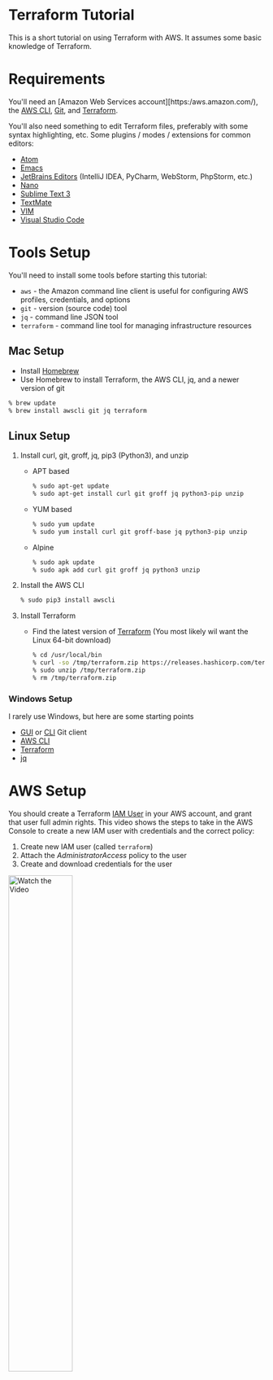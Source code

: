 # Terraform Tutorial

This is a short tutorial on using Terraform with AWS. It assumes some basic knowledge of Terraform.

# Requirements

You'll need an [Amazon Web Services account][https:/aws.amazon.com/), the [AWS CLI](https://aws.amazon.com/cli/), [Git](https://git-scm.com/), and [Terraform](https://terraform.io/).

You'll also need something to edit Terraform files, preferably with some syntax highlighting, etc. Some plugins / modes / extensions for common editors:

* [Atom](https://atom.io/packages/language-terraform)
* [Emacs](https://melpa.org/#/terraform-mode)
* [JetBrains Editors](https://plugins.jetbrains.com/plugin/7808-hashicorp-terraform--hcl-language-support) (IntelliJ IDEA, PyCharm, WebStorm, PhpStorm, etc.)
* [Nano](https://github.com/scopatz/nanorc)
* [Sublime Text 3](https://packagecontrol.io/packages/Terraform)
* [TextMate](https://github.com/aurynn/Terraform.tmbundle)
* [VIM](https://github.com/hashivim/vim-terraform)
* [Visual Studio Code](https://github.com/hashicorp/vscode-terraform)


# Tools Setup

You'll need to install some tools before starting this tutorial:

* `aws` - the Amazon command line client is useful for configuring AWS profiles, credentials, and options
* `git` - version (source code) tool
* `jq` - command line JSON tool
* `terraform` - command line tool for managing infrastructure resources

## Mac Setup

* Install [Homebrew](https://brew.sh)
* Use Homebrew to install Terraform, the AWS CLI, jq, and a newer version of git
```bash
% brew update
% brew install awscli git jq terraform
```

## Linux Setup

1. Install curl, git, groff, jq, pip3 (Python3), and unzip
   * APT based
     ```bash
     % sudo apt-get update
     % sudo apt-get install curl git groff jq python3-pip unzip
     ```

   * YUM based
     ```bash
     % sudo yum update
     % sudo yum install curl git groff-base jq python3-pip unzip
     ```

   * Alpine
     ```bash
     % sudo apk update
     % sudo apk add curl git groff jq python3 unzip
     ```

2. Install the AWS CLI
     ```bash
     % sudo pip3 install awscli
     ```
3. Install Terraform
   * Find the latest version of [Terraform](https://www.terraform.io/downloads.html) (You most likely wil  want the Linux 64-bit download)
     ```bash
     % cd /usr/local/bin
     % curl -so /tmp/terraform.zip https://releases.hashicorp.com/terraform/0.12.26/terraform_0.12.26_linux_amd64.zip
     % sudo unzip /tmp/terraform.zip
     % rm /tmp/terraform.zip
     ```

### Windows Setup

I rarely use Windows, but here are some starting points

* [GUI](https://git-scm.com/download/gui/windows) or [CLI](https://git-scm.com/downloads) Git client
* [AWS CLI](https://docs.aws.amazon.com/cli/latest/userguide/install-cliv2-windows.html)
* [Terraform](https://www.terraform.io/downloads.html)
* [jq](https://stedolan.github.io/jq/)


# AWS Setup

You should create a Terraform [IAM User](https://docs.aws.amazon.com/IAM/latest/UserGuide/id_users.html) in your AWS account, and grant that user full admin rights. This video shows the steps to take in the AWS Console  to create a new IAM user with credentials and the correct policy:

1. Create new IAM user (called `terraform`)
2. Attach the _AdministratorAccess_ policy to the user
3. Create and download credentials for the user

[<img src="http://img.youtube.com/vi/vhEH8_Man3U/maxresdefault.jpg" alt="Watch the Video" width="50%" />](https://youtu.be/vhEH8_Man3U)


<br/>
